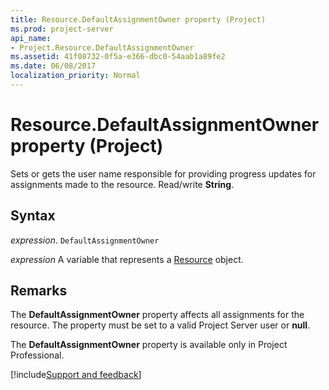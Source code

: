 ```yaml
---
title: Resource.DefaultAssignmentOwner property (Project)
ms.prod: project-server
api_name:
- Project.Resource.DefaultAssignmentOwner
ms.assetid: 41f08732-0f5a-e366-dbc0-54aab1a89fe2
ms.date: 06/08/2017
localization_priority: Normal
---
```



# Resource.DefaultAssignmentOwner property (Project)

Sets or gets the user name responsible for providing progress updates for assignments made to the resource. Read/write  **String**.


## Syntax

_expression_. `DefaultAssignmentOwner`

_expression_ A variable that represents a [Resource](./Project.Resource.md) object.


## Remarks

The  **DefaultAssignmentOwner** property affects all assignments for the resource. The property must be set to a valid Project Server user or **null**.

The  **DefaultAssignmentOwner** property is available only in Project Professional.

[!include[Support and feedback](~/includes/feedback-boilerplate.md)]